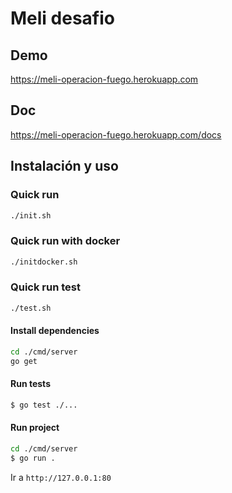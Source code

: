 # Meli desafio
## Demo
https://meli-operacion-fuego.herokuapp.com
## Doc
https://meli-operacion-fuego.herokuapp.com/docs
## Instalación y uso
### Quick run 

```sh
./init.sh
```

### Quick run with docker

```sh
./initdocker.sh
```

### Quick run test

```sh
./test.sh
```

#### Install dependencies

```sh
cd ./cmd/server
go get
```

#### Run tests
```sh
$ go test ./...
```

#### Run project
```sh
cd ./cmd/server
$ go run .
```
Ir a `http://127.0.0.1:80`
